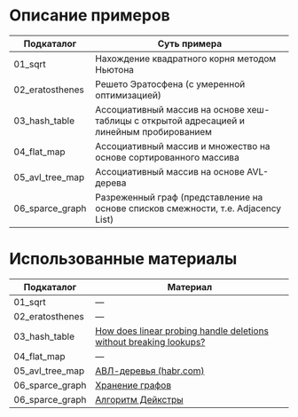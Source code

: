 # Описание примеров

| Подкаталог      | Суть примера                                                                              |
| --------------- | ----------------------------------------------------------------------------------------- |
| 01_sqrt         | Нахождение квадратного корня методом Ньютона                                              |
| 02_eratosthenes | Решето Эратосфена (с умеренной оптимизацией)                                              |
| 03_hash_table   | Ассоциативный массив на основе хеш-таблицы с открытой адресацией и линейным пробированием |
| 04_flat_map     | Ассоциативный массив и множество на основе сортированного массива                         |
| 05_avl_tree_map | Ассоциативный массив на основе AVL-дерева                                                 |
| 06_sparce_graph | Разреженный граф (представление на основе списков смежности, т.е. Adjacency List)         |

# Использованные материалы

| Подкаталог      | Материал                                                                                                            |
| --------------- | ------------------------------------------------------------------------------------------------------------------- |
| 01_sqrt         | —                                                                                                                   |
| 02_eratosthenes | —                                                                                                                   |
| 03_hash_table   | [How does linear probing handle deletions without breaking lookups?](https://stackoverflow.com/questions/60641061/) |
| 04_flat_map     | —                                                                                                                   |
| 05_avl_tree_map | [АВЛ-деревья (habr.com)](https://habr.com/ru/articles/150732/)                                                      |
| 06_sparce_graph | [Хранение графов](https://ru.algorithmica.org/cs/graph-traversals/storing-graphs/)                                  |
| 06_sparce_graph | [Алгоритм Дейкстры](https://ru.algorithmica.org/cs/shortest-paths/dijkstra/)                                        |
